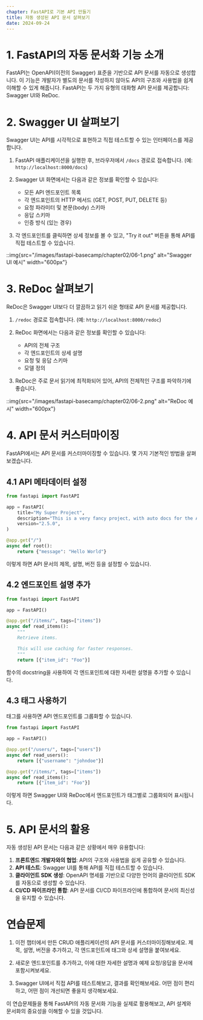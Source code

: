```yaml
---
chapter: FastAPI로 기본 API 만들기
title: 자동 생성된 API 문서 살펴보기
date: 2024-09-24
---
```


# 1. FastAPI의 자동 문서화 기능 소개

FastAPI는 OpenAPI(이전의 Swagger) 표준을 기반으로 API 문서를 자동으로 생성합니다. 이 기능은 개발자가 별도의 문서를 작성하지 않아도 API의 구조와 사용법을 쉽게 이해할 수 있게 해줍니다. FastAPI는 두 가지 유형의 대화형 API 문서를 제공합니다: Swagger UI와 ReDoc.

# 2. Swagger UI 살펴보기

Swagger UI는 API를 시각적으로 표현하고 직접 테스트할 수 있는 인터페이스를 제공합니다.

1. FastAPI 애플리케이션을 실행한 후, 브라우저에서 `/docs` 경로로 접속합니다. (예: `http://localhost:8000/docs`)

2. Swagger UI 화면에서는 다음과 같은 정보를 확인할 수 있습니다:

   - 모든 API 엔드포인트 목록
   - 각 엔드포인트의 HTTP 메서드 (GET, POST, PUT, DELETE 등)
   - 요청 파라미터 및 본문(body) 스키마
   - 응답 스키마
   - 인증 방식 (있는 경우)

3. 각 엔드포인트를 클릭하면 상세 정보를 볼 수 있고, "Try it out" 버튼을 통해 API를 직접 테스트할 수 있습니다.

::img{src="/images/fastapi-basecamp/chapter02/06-1.png" alt="Swagger UI 예시" width="600px"}

# 3. ReDoc 살펴보기

ReDoc은 Swagger UI보다 더 깔끔하고 읽기 쉬운 형태로 API 문서를 제공합니다.

1. `/redoc` 경로로 접속합니다. (예: `http://localhost:8000/redoc`)

2. ReDoc 화면에서는 다음과 같은 정보를 확인할 수 있습니다:

   - API의 전체 구조
   - 각 엔드포인트의 상세 설명
   - 요청 및 응답 스키마
   - 모델 정의

3. ReDoc은 주로 문서 읽기에 최적화되어 있어, API의 전체적인 구조를 파악하기에 좋습니다.

::img{src="/images/fastapi-basecamp/chapter02/06-2.png" alt="ReDoc 예시" width="600px"}

# 4. API 문서 커스터마이징

FastAPI에서는 API 문서를 커스터마이징할 수 있습니다. 몇 가지 기본적인 방법을 살펴보겠습니다.

## 4.1 API 메타데이터 설정

```python
from fastapi import FastAPI

app = FastAPI(
    title="My Super Project",
    description="This is a very fancy project, with auto docs for the API and everything",
    version="2.5.0",
)

@app.get("/")
async def root():
    return {"message": "Hello World"}
```

이렇게 하면 API 문서의 제목, 설명, 버전 등을 설정할 수 있습니다.

## 4.2 엔드포인트 설명 추가

```python
from fastapi import FastAPI

app = FastAPI()

@app.get("/items/", tags=["items"])
async def read_items():
    """
    Retrieve items.

    This will use caching for faster responses.
    """
    return [{"item_id": "Foo"}]
```

함수의 docstring을 사용하여 각 엔드포인트에 대한 자세한 설명을 추가할 수 있습니다.

## 4.3 태그 사용하기

태그를 사용하면 API 엔드포인트를 그룹화할 수 있습니다.

```python
from fastapi import FastAPI

app = FastAPI()

@app.get("/users/", tags=["users"])
async def read_users():
    return [{"username": "johndoe"}]

@app.get("/items/", tags=["items"])
async def read_items():
    return [{"item_id": "Foo"}]
```

이렇게 하면 Swagger UI와 ReDoc에서 엔드포인트가 태그별로 그룹화되어 표시됩니다.

# 5. API 문서의 활용

자동 생성된 API 문서는 다음과 같은 상황에서 매우 유용합니다:

1. **프론트엔드 개발자와의 협업**: API의 구조와 사용법을 쉽게 공유할 수 있습니다.
2. **API 테스트**: Swagger UI를 통해 API를 직접 테스트할 수 있습니다.
3. **클라이언트 SDK 생성**: OpenAPI 명세를 기반으로 다양한 언어의 클라이언트 SDK를 자동으로 생성할 수 있습니다.
4. **CI/CD 파이프라인 통합**: API 문서를 CI/CD 파이프라인에 통합하여 문서의 최신성을 유지할 수 있습니다.

# 연습문제

1. 이전 챕터에서 만든 CRUD 애플리케이션의 API 문서를 커스터마이징해보세요. 제목, 설명, 버전을 추가하고, 각 엔드포인트에 태그와 상세 설명을 붙여보세요.

2. 새로운 엔드포인트를 추가하고, 이에 대한 자세한 설명과 예제 요청/응답을 문서에 포함시켜보세요.

3. Swagger UI에서 직접 API를 테스트해보고, 결과를 확인해보세요. 어떤 점이 편리하고, 어떤 점이 개선되면 좋을지 생각해보세요.

이 연습문제들을 통해 FastAPI의 자동 문서화 기능을 실제로 활용해보고, API 설계와 문서화의 중요성을 이해할 수 있을 것입니다.
